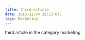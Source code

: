 ```yaml
---
title: third-article
date: 2015-12-04 19:13 UTC
tags: Marketing
---
```


third article in the category marketing